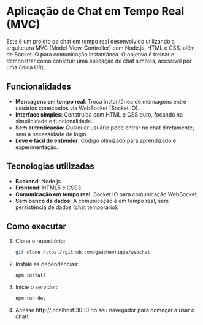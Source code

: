 # Aplicação de Chat em Tempo Real (MVC)

Este é um projeto de chat em tempo real desenvolvido utilizando a arquitetura MVC (Model-View-Controller) com Node.js, HTML e CSS, além de Socket.IO para comunicação instantânea. O objetivo é treinar e demonstrar como construir uma aplicação de chat simples, acessível por uma única URL.

## Funcionalidades

- **Mensagens em tempo real**: Troca instantânea de mensagens entre usuários conectados via WebSocket (Socket.IO).
- **Interface simples**: Construída com HTML e CSS puro, focando na simplicidade e funcionalidade.
- **Sem autenticação**: Qualquer usuário pode entrar no chat diretamente, sem a necessidade de login.
- **Leve e fácil de entender**: Código otimizado para aprendizado e experimentação.

## Tecnologias utilizadas

- **Backend**: Node.js
- **Frontend**: HTML5 e CSS3
- **Comunicação em tempo real**: Socket.IO para comunicação WebSocket
- **Sem banco de dados**: A comunicação é em tempo real, sem persistência de dados (chat temporário).

## Como executar

1. Clone o repositório:
   ```bash
   git clone https://github.com/gaabhenrique/webchat

2. Instale as dependências:
   ```bash
   npm install

3. Inicie o servidor:
   ```bash
   npm run dev

4. Acesse http://localhost:3030 no seu navegador para começar a usar o chat!
